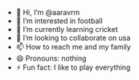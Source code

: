 - 👋 Hi, I’m @aaravrm
- 👀 I’m interested in football
- 🌱 I’m currently learning cricket
- 💞️ I’m looking to collaborate on usa
- 📫 How to reach me and my family
- 😄 Pronouns: nothing
- ⚡ Fun fact: I like to play everything

<!---
aaravrm/aaravrm is a ✨ special ✨ repository because its `README.md` (this file) appears on your GitHub profile.
You can click the Preview link to take a look at your changes.
--->
